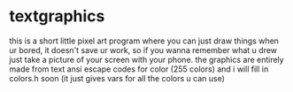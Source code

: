 # textgraphics
this is a short little pixel art program where you can just draw things when ur bored, it doesn't save ur work, so if you wanna remember what u drew just take a picture of your
screen with your phone.
the graphics are entirely made from text ansi escape codes for color (255 colors) 
and i will fill in colors.h soon (it just gives vars for all the colors u can use)
